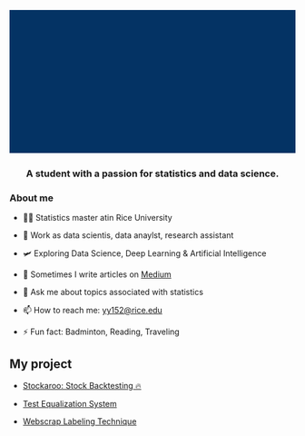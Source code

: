 

<!-- comes from msgif -->
<p align="center"><img src="https://github.com/OuOLeaf/OuOLeaf/blob/main/readme-gif/introduction.gif?raw=true"></p>

<h3 align="center"> A student with a passion for statistics and data science. </h3>

### About me

- 👨‍💻 Statistics master atin Rice University

- 🔭 Work as data scientis, data anaylst, research assistant

- 🛩️ Exploring Data Science, Deep Learning & Artificial Intelligence 

- 📝 Sometimes I write articles on [Medium](https://medium.com/@blackteapanda)

- 💬 Ask me about topics associated with statistics

- 📫 How to reach me: yy152@rice.edu

- ⚡ Fun fact: Badminton, Reading, Traveling 

## My project
 - [Stockaroo: Stock Backtesting 🔥](https://stockaroo-web.streamlit.app/)
  
 - [Test Equalization System](https://github.com/OuOLeaf/Test-Equalization)
  
 - [Webscrap Labeling Technique](https://github.com/OuOLeaf/2-Miilion-Invoice-Data-Analysis)

